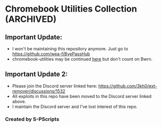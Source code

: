 # Chromebook Utilities Collection (ARCHIVED)

## Important Update:
- I won't be maintaining this repository anymore. Just go to https://github.com/wea-f/ByePassHub
- chromebook-utilities may be continued [here](https://github.com/Burvyn/Corellium/tree/main) but don't count on Bwrn.

## Important Update 2:
- Please join the Discord server linked here: https://github.com/3kh0/ext-remover/discussions/1532
- All exploits in this repo have been moved to the Discord server linked above.
- I maintain the Discord server and I've lost interest of this repo.

### Created by S-PScripts
